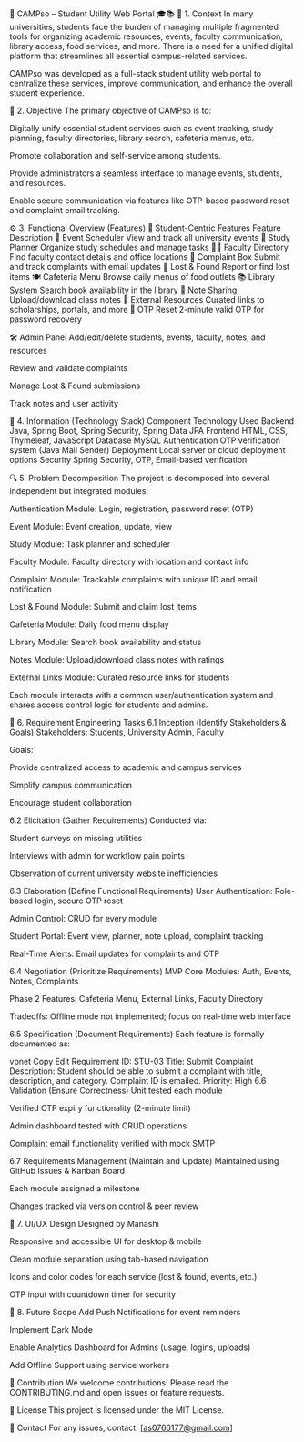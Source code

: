 🏫 CAMPso – Student Utility Web Portal 🎓📚
📘 1. Context
In many universities, students face the burden of managing multiple fragmented tools for organizing academic resources, events, faculty communication, library access, food services, and more. There is a need for a unified digital platform that streamlines all essential campus-related services.

CAMPso was developed as a full-stack student utility web portal to centralize these services, improve communication, and enhance the overall student experience.

🎯 2. Objective
The primary objective of CAMPso is to:

Digitally unify essential student services such as event tracking, study planning, faculty directories, library search, cafeteria menus, etc.

Promote collaboration and self-service among students.

Provide administrators a seamless interface to manage events, students, and resources.

Enable secure communication via features like OTP-based password reset and complaint email tracking.

⚙️ 3. Functional Overview (Features)
🌟 Student-Centric Features
Feature	Description
📅 Event Scheduler	View and track all university events
📘 Study Planner	Organize study schedules and manage tasks
👨‍🏫 Faculty Directory	Find faculty contact details and office locations
📢 Complaint Box	Submit and track complaints with email updates
🧳 Lost & Found	Report or find lost items
🍽 Cafeteria Menu	Browse daily menus of food outlets
📚 Library System	Search book availability in the library
📝 Note Sharing	Upload/download class notes
🔗 External Resources	Curated links to scholarships, portals, and more
🔐 OTP Reset	2-minute valid OTP for password recovery

🛠 Admin Panel
Add/edit/delete students, events, faculty, notes, and resources

Review and validate complaints

Manage Lost & Found submissions

Track notes and user activity

📖 4. Information (Technology Stack)
Component	Technology Used
Backend	Java, Spring Boot, Spring Security, Spring Data JPA
Frontend	HTML, CSS, Thymeleaf, JavaScript
Database	MySQL
Authentication	OTP verification system (Java Mail Sender)
Deployment	Local server or cloud deployment options
Security	Spring Security, OTP, Email-based verification

🔍 5. Problem Decomposition
The project is decomposed into several independent but integrated modules:

Authentication Module: Login, registration, password reset (OTP)

Event Module: Event creation, update, view

Study Module: Task planner and scheduler

Faculty Module: Faculty directory with location and contact info

Complaint Module: Trackable complaints with unique ID and email notification

Lost & Found Module: Submit and claim lost items

Cafeteria Module: Daily food menu display

Library Module: Search book availability and status

Notes Module: Upload/download class notes with ratings

External Links Module: Curated resource links for students

Each module interacts with a common user/authentication system and shares access control logic for students and admins.

🧩 6. Requirement Engineering Tasks
6.1 Inception (Identify Stakeholders & Goals)
Stakeholders: Students, University Admin, Faculty

Goals:

Provide centralized access to academic and campus services

Simplify campus communication

Encourage student collaboration

6.2 Elicitation (Gather Requirements)
Conducted via:

Student surveys on missing utilities

Interviews with admin for workflow pain points

Observation of current university website inefficiencies

6.3 Elaboration (Define Functional Requirements)
User Authentication: Role-based login, secure OTP reset

Admin Control: CRUD for every module

Student Portal: Event view, planner, note upload, complaint tracking

Real-Time Alerts: Email updates for complaints and OTP

6.4 Negotiation (Prioritize Requirements)
MVP Core Modules: Auth, Events, Notes, Complaints

Phase 2 Features: Cafeteria Menu, External Links, Faculty Directory

Tradeoffs: Offline mode not implemented; focus on real-time web interface

6.5 Specification (Document Requirements)
Each feature is formally documented as:

vbnet
Copy
Edit
Requirement ID: STU-03
Title: Submit Complaint
Description: Student should be able to submit a complaint with title, description, and category. Complaint ID is emailed.
Priority: High
6.6 Validation (Ensure Correctness)
Unit tested each module

Verified OTP expiry functionality (2-minute limit)

Admin dashboard tested with CRUD operations

Complaint email functionality verified with mock SMTP

6.7 Requirements Management (Maintain and Update)
Maintained using GitHub Issues & Kanban Board

Each module assigned a milestone

Changes tracked via version control & peer review

🎨 7. UI/UX Design
Designed by Manashi

Responsive and accessible UI for desktop & mobile

Clean module separation using tab-based navigation

Icons and color codes for each service (lost & found, events, etc.)

OTP input with countdown timer for security

🚀 8. Future Scope
Add Push Notifications for event reminders

Implement Dark Mode

Enable Analytics Dashboard for Admins (usage, logins, uploads)

Add Offline Support using service workers

🤝 Contribution
We welcome contributions! Please read the CONTRIBUTING.md and open issues or feature requests.

📜 License
This project is licensed under the MIT License.

📧 Contact
For any issues, contact: [as0766177@gmail.com]
